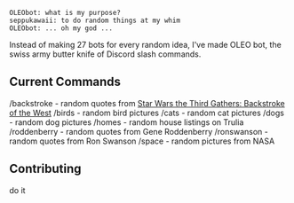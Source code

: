 ```
OLEObot: what is my purpose?
seppukawaii: to do random things at my whim
OLEObot: ... oh my god ...
```

Instead of making 27 bots for every random idea, I've made OLEO bot, the swiss army butter knife of Discord slash commands.

## Current Commands

/backstroke - random quotes from [Star Wars the Third Gathers: Backstroke of the West](https://starwarsfans.fandom.com/wiki/Star_War_The_Third_Gathers:_The_Backstroke_of_the_West)
/birds - random bird pictures
/cats - random cat pictures
/dogs - random dog pictures
/homes - random house listings on Trulia
/roddenberry - random quotes from Gene Roddenberry
/ronswanson - random quotes from Ron Swanson
/space - random pictures from NASA

## Contributing

do it
